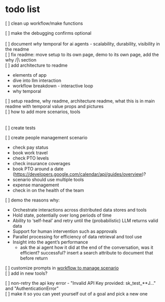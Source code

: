 # todo list
[ ] clean up workflow/make functions

[ ] make the debugging confirms optional <br />
 <br />
[ ] document *why* temporal for ai agents - scalability, durability, visibility in the readme <br />
[ ] fix readme: move setup to its own page, demo to its own page, add the why /|\ section <br />
[ ] add architecture to readme <br />
- elements of app <br />
- dive into llm interaction <br />
- workflow breakdown - interactive loop <br />
- why temporal <br />

[ ] setup readme, why readme, architecture readme, what this is in main readme with temporal value props and pictures <br />
[ ] how to add more scenarios, tools <br />
 <br />
 <br />
[ ] create tests<br />

[ ] create people management scenario <br />
- check pay status <br />
- book work travel <br />
- check PTO levels <br />
- check insurance coverages <br />
- book PTO around a date (https://developers.google.com/calendar/api/guides/overview)?  <br />
- scenario should use multiple tools <br />
- expense management <br />
- check in on the health of the team <br />

[ ] demo the reasons why: <br />
- Orchestrate interactions across distributed data stores and tools <br />
- Hold state, potentially over long periods of time <br />
- Ability to ‘self-heal’ and retry until the (probabilistic) LLM returns valid data <br />
- Support for human intervention such as approvals <br />
- Parallel processing for efficiency of data retrieval and tool use <br />
- Insight into the agent’s performance <br />
    - ask the ai agent how it did at the end of the conversation, was it efficient? successful? insert a search attribute to document that before return

[ ] customize prompts in [workflow to manage scenario](./workflows/tool_workflow.py)<br />
[ ] add in new tools? <br />

[ ] non-retry the api key error - "Invalid API Key provided: sk_test_**J..." and "AuthenticationError" <br />
[ ] make it so you can yeet yourself out of a goal and pick a new one <br />
